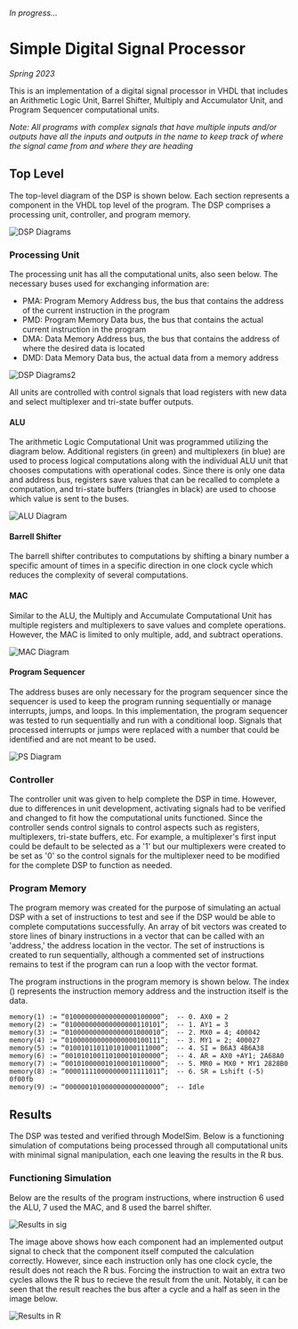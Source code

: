 _In progress..._
# Simple Digital Signal Processor
_Spring 2023_

This is an implementation of a digital signal processor in VHDL that includes an Arithmetic Logic Unit, Barrel Shifter, Multiply and Accumulator Unit, and Program Sequencer computational units.

_Note: All programs with complex signals that have multiple inputs and/or outputs have all the inputs and outputs in the name to keep track of where the signal came from and where they are heading_

## Top Level
The top-level diagram of the DSP is shown below. Each section represents a component in the VHDL top level of the program. The DSP comprises a processing unit, controller, and program memory.

![DSP Diagrams](https://github.com/ZafiroParedes/Simple_DSP/assets/91034132/4d5d2d25-3ceb-4ad1-99bf-4de16ef2a8a1)

### Processing Unit
The processing unit has all the computational units, also seen below. The necessary buses used for exchanging information are:

- PMA: Program Memory Address bus, the bus that contains the address of the current instruction in the program
- PMD: Program Memory Data bus, the bus that contains the actual current instruction in the program
- DMA: Data Memory Address bus, the bus that contains the address of where the desired data is located
- DMD: Data Memory Data bus, the actual data from a memory address

![DSP Diagrams2](https://github.com/ZafiroParedes/Simple_DSP/assets/91034132/4c183693-8f62-4135-a703-d633e70cc4dc)

All units are controlled with control signals that load registers with new data and select multiplexer and tri-state buffer outputs.

#### ALU
The arithmetic Logic Computational Unit was programmed utilizing the diagram below. Additional registers (in green) and multiplexers (in blue) are used to process logical computations along with the individual ALU unit that chooses computations with operational codes. Since there is only one data and address bus, registers save values that can be recalled to complete a computation, and tri-state buffers (triangles in black) are used to choose which value is sent to the buses. 

![ALU Diagram](https://github.com/ZafiroParedes/Simple_DSP/assets/91034132/7639382b-02aa-4cb0-babc-d0b12bc45d8e)

#### Barrell Shifter
The barrell shifter contributes to computations by shifting a binary number a specific amount of times in a specific direction in one clock cycle which reduces the complexity of several computations. 

#### MAC
Similar to the ALU, the Multiply and Accumulate Computational Unit has multiple registers and multiplexers to save values and complete operations. However, the MAC is limited to only multiple, add, and subtract operations. 

![MAC Diagram](https://github.com/ZafiroParedes/Simple_DSP/assets/91034132/38a727e2-841f-4284-a0de-28c27ab3a6f4)

#### Program Sequencer
The address buses are only necessary for the program sequencer since the sequencer is used to keep the program running sequentially or manage interrupts, jumps, and loops. In this implementation, the program sequencer was tested to run sequentially and run with a conditional loop. Signals that processed interrupts or jumps were replaced with a number that could be identified and are not meant to be used.

![PS Diagram](https://github.com/ZafiroParedes/Simple_DSP/assets/91034132/fb34efc6-9801-46c4-ba90-19909b381c7f)


### Controller
The controller unit was given to help complete the DSP in time. However, due to differences in unit development, activating signals had to be verified and changed to fit how the computational units functioned. Since the controller sends control signals to control aspects such as registers, multiplexers, tri-state buffers, etc. For example, a multiplexer's first input could be default to be selected as a '1' but our multiplexers were created to be set as '0' so the control signals for the multiplexer need to be modified for the complete DSP to function as needed.

### Program Memory
The program memory was created for the purpose of simulating an actual DSP with a set of instructions to test and see if the DSP would be able to complete computations successfully. An array of bit vectors was created to store lines of binary instructions in a vector that can be called with an 'address,' the address location in the vector. The set of instructions is created to run sequentially, although a commented set of instructions remains to test if the program can run a loop with the vector format.

The program instructions in the program memory is shown below. The index () represents the instruction memory address and the instruction itself is the data.
```
memory(1) := “010000000000000000100000”;  -- 0. AX0 = 2 
memory(2) := “010000000000000000110101”;  -- 1. AY1 = 3 
memory(3) := “010000000000000001000010”;  -- 2. MX0 = 4; 400042 
memory(4) := “010000000000000000100111”;  -- 3. MY1 = 2; 400027 
memory(5) := “010010110110101000111000”;  -- 4. SI = B6A3 4B6A38 
memory(6) := “001010100110100010100000”;  -- 4. AR = AX0 +AY1; 2A68A0 
memory(7) := “001010000010100010110000”;  -- 5. MR0 = MX0 * MY1 2828B0 
memory(8) := “000011110000000011111011”;  -- 6. SR = Lshift (-5) 0f00fb 
memory(9) := “000000101000000000000000”;  -- Idle 
```

## Results
The DSP was tested and verified through ModelSim. Below is a functioning simulation of computations being processed through all computational units with minimal signal manipulation, each one leaving the results in the R bus.

### Functioning Simulation
Below are the results of the program instructions, where instruction 6 used the ALU, 7 used the MAC, and 8 used the barrel shifter.

![Results in sig](https://github.com/ZafiroParedes/Simple_DSP/assets/91034132/4ad6962c-788f-44cd-8ad5-c28af956508c)

The image above shows how each component had an implemented output signal to check that the component itself computed the calculation correctly. However, since each instruction only has one clock cycle, the result does not reach the R bus. Forcing the instruction to wait an extra two cycles allows the R bus to recieve the result from the unit. Notably, it can be seen that the result reaches the bus after a cycle and a half as seen in the image below.

![Results in R](https://github.com/ZafiroParedes/Simple_DSP/assets/91034132/d55a8069-ba9b-44b7-9245-505f763851a3)
